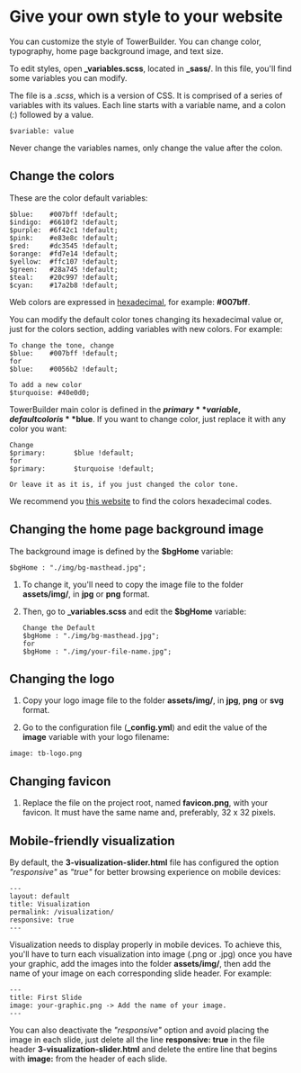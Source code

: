 # Give your own style to your website

You can customize the style of TowerBuilder. You can change color, typography, home page background image, and text size.

To edit styles, open  **_variables.scss**, located in **_sass/**. In this file, you'll find some variables you can modify.

The file is a _.scss_, which is a version of CSS. It is comprised of a series of variables with its values. Each line starts with a variable name, and a colon (:) followed by a value.

```
$variable: value
```

Never change the variables names, only change the value after the colon. 
    
## Change the colors

These are the color default variables:
	
```
$blue:    #007bff !default;
$indigo:  #6610f2 !default;
$purple:  #6f42c1 !default;
$pink:    #e83e8c !default;
$red:     #dc3545 !default;
$orange:  #fd7e14 !default;
$yellow:  #ffc107 !default;
$green:   #28a745 !default;
$teal:    #20c997 !default;
$cyan:    #17a2b8 !default;
```

Web colors are expressed in [hexadecimal](https://www.w3schools.com/colors/colors_hexadecimal.asp), for example: **#007bff**.
    
You can modify the default color tones changing its hexadecimal value or, just for the colors section, adding variables with new colors. For example:

```
To change the tone, change
$blue:    #007bff !default;
for
$blue:    #0056b2 !default;

To add a new color
$turquoise: #40e0d0;
```

TowerBuilder main color is defined in the **$primary** variable, default color is **$blue**. If you want to change color, just replace it with any color you want:

```
Change
$primary:       $blue !default;
for
$primary:       $turquoise !default;

Or leave it as it is, if you just changed the color tone.
```

We recommend you [this website](https://www.color-hex.com/) to find the colors hexadecimal codes.


## Changing the home page background image

The background image is defined by the **$bgHome** variable:

```
$bgHome : "./img/bg-masthead.jpg";
```

1. To change it, you'll need to copy the image file to the folder **assets/img/**, in **jpg** or **png** format.
2. Then, go to **_variables.scss** and edit the **$bgHome** variable:

   ```
   Change the Default
   $bgHome : "./img/bg-masthead.jpg";
   for
   $bgHome : "./img/your-file-name.jpg";
   ```

## Changing the logo

1. Copy your logo image file to the folder **assets/img/**, in **jpg**, **png** or **svg** format.

2. Go to the configuration file (**_config.yml**) and edit the value of the **image** variable with your logo filename:

```
image: tb-logo.png
```
## Changing favicon

1. Replace the file on the project root, named **favicon.png**, with your favicon. It must have the same name and, preferably, 32 x 32 pixels.

## Mobile-friendly visualization

By default, the **3-visualization-slider.html** file has configured the option *"responsive"* as *"true"* for better browsing experience on mobile devices:

```
---
layout: default
title: Visualization
permalink: /visualization/
responsive: true
---
```

Visualization needs to display properly in mobile devices. To achieve this, you'll have to turn each visualization into image (.png or .jpg) once you have your graphic, add the images into the folder **assets/img/**, then add the name of your image on each corresponding slide header. For example:

```
---
title: First Slide
image: your-graphic.png -> Add the name of your image.
---
```

You can also deactivate the *"responsive"* option and avoid placing the image in each slide, just delete all the line **responsive: true** in the file header **3-visualization-slider.html** and delete the entire line that begins with **image:** from the header of each slide.